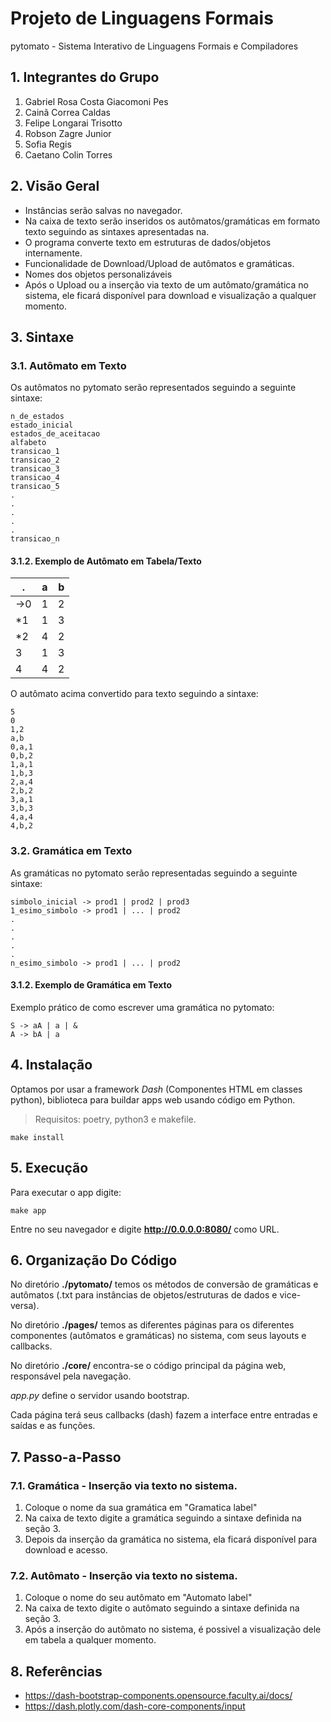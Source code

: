 # Projeto de Linguagens Formais
pytomato - Sistema Interativo de Linguagens Formais e Compiladores

## 1. Integrantes do Grupo

1. Gabriel Rosa Costa Giacomoni Pes
2. Cainã Correa Caldas
3. Felipe Longarai Trisotto
4. Robson Zagre Junior
5. Sofia Regis
6. Caetano Colin Torres

## 2. Visão Geral

- Instâncias serão salvas no navegador.
- Na caixa de texto serão inseridos os autômatos/gramáticas em formato texto seguindo as sintaxes apresentadas na.
- O programa converte texto em estruturas de dados/objetos internamente.
- Funcionalidade de Download/Upload de autômatos e gramáticas.
- Nomes dos objetos personalizáveis
- Após o Upload ou a inserção via texto de um autômato/gramática no sistema, ele ficará disponível para download e visualização a qualquer momento.

## 3. Sintaxe

### 3.1. Autômato em Texto

Os autômatos no pytomato serão representados seguindo a seguinte sintaxe:

```
n_de_estados
estado_inicial
estados_de_aceitacao
alfabeto
transicao_1
transicao_2
transicao_3
transicao_4
transicao_5
.
.
.
.
.
transicao_n
```

#### 3.1.2. Exemplo de Autômato em Tabela/Texto

. | a | b
------------ | ------------- | -------------
->0 | 1 | 2 
*1 | 1 | 3 
*2 | 4 | 2 
3 | 1 | 3 
4 | 4 | 2 

O autômato acima convertido para texto seguindo a sintaxe:

```
5
0
1,2
a,b
0,a,1
0,b,2
1,a,1
1,b,3
2,a,4
2,b,2
3,a,1
3,b,3
4,a,4
4,b,2
```

### 3.2. Gramática em Texto

As gramáticas no pytomato serão representadas seguindo a seguinte sintaxe:

```
simbolo_inicial -> prod1 | prod2 | prod3
1_esimo_simbolo -> prod1 | ... | prod2
.
.
.
.
.
n_esimo_simbolo -> prod1 | ... | prod2
```

#### 3.1.2. Exemplo de Gramática em Texto

Exemplo prático de como escrever uma gramática no pytomato:

```
S -> aA | a | &
A -> bA | a
```

## 4. Instalação

Optamos por usar a framework *Dash* (Componentes HTML em classes python), biblioteca para buildar apps web usando código em Python.

>Requisitos: poetry, python3 e makefile.

```
make install
```

## 5. Execução

Para executar o app digite:

`make app`

Entre no seu navegador e digite **http://0.0.0.0:8080/** como URL.

## 6. Organização Do Código

No diretório **./pytomato/** temos os métodos de conversão de gramáticas e autômatos (.txt para instâncias de objetos/estruturas de dados e vice-versa).

No diretório **./pages/** temos as diferentes páginas para os diferentes componentes (autômatos e gramáticas) no sistema, com seus layouts e callbacks.

No diretório **./core/** encontra-se o código principal da página web, responsável pela navegação.

*app.py* define o servidor usando bootstrap.


Cada página terá seus callbacks (dash) fazem a interface entre entradas e saídas e as funções.

## 7. Passo-a-Passo

### 7.1. Gramática - Inserção via texto no sistema.

1. Coloque o nome da sua gramática em "Gramatica label"
2. Na caixa de texto digite a gramática seguindo a sintaxe definida na seção 3.
3. Depois da inserção da gramática no sistema, ela ficará disponível para download e acesso.

### 7.2. Autômato - Inserção via texto no sistema.

1. Coloque o nome do seu autômato em "Automato label"
2. Na caixa de texto digite o autômato seguindo a sintaxe definida na seção 3.
3. Após a inserção do autômato no sistema, é possivel a visualização dele em tabela a qualquer momento.

## 8. Referências

* https://dash-bootstrap-components.opensource.faculty.ai/docs/
* https://dash.plotly.com/dash-core-components/input
